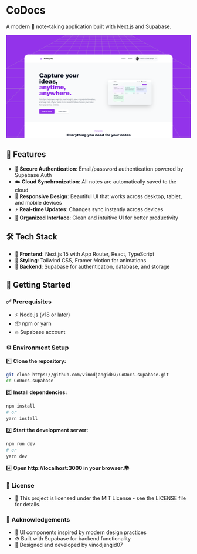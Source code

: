 # CoDocs

A modern 📝 note-taking application built with Next.js and Supabase.

![CoDocs Preview](public/images/readmePreview.png)

## 🚀 Features

- 🔐 **Secure Authentication**: Email/password authentication powered by Supabase Auth  
- ☁️ **Cloud Synchronization**: All notes are automatically saved to the cloud  
- 📱 **Responsive Design**: Beautiful UI that works across desktop, tablet, and mobile devices  
- ⚡ **Real-time Updates**: Changes sync instantly across devices  
- 🎯 **Organized Interface**: Clean and intuitive UI for better productivity  

## 🛠 Tech Stack  

- 🎨 **Frontend**: Next.js 15 with App Router, React, TypeScript  
- 💎 **Styling**: Tailwind CSS, Framer Motion for animations  
- 🏢 **Backend**: Supabase for authentication, database, and storage  

## 🏁 Getting Started 

### ✅ Prerequisites  

- ⚡ Node.js (v18 or later)  
- 📦 npm or yarn  
- 🔥 Supabase account  

### ⚙️ Environment Setup 

1️⃣ **Clone the repository:**
```bash
git clone https://github.com/vinodjangid07/CoDocs-supabase.git
cd CoDocs-supabase
```

2️⃣ **Install dependencies:**
```bash
npm install
# or
yarn install
```

3️⃣ **Start the development server:**
```bash
npm run dev
# or
yarn dev
```

4️⃣ **Open http://localhost:3000 in your browser.🌍**

### 📜 License
- 📄 This project is licensed under the MIT License - see the LICENSE file for details.

### 💖 Acknowledgements
- 🎨 UI components inspired by modern design practices
- ⚙️ Built with Supabase for backend functionality
- 🚀 Designed and developed by vinodjangid07
